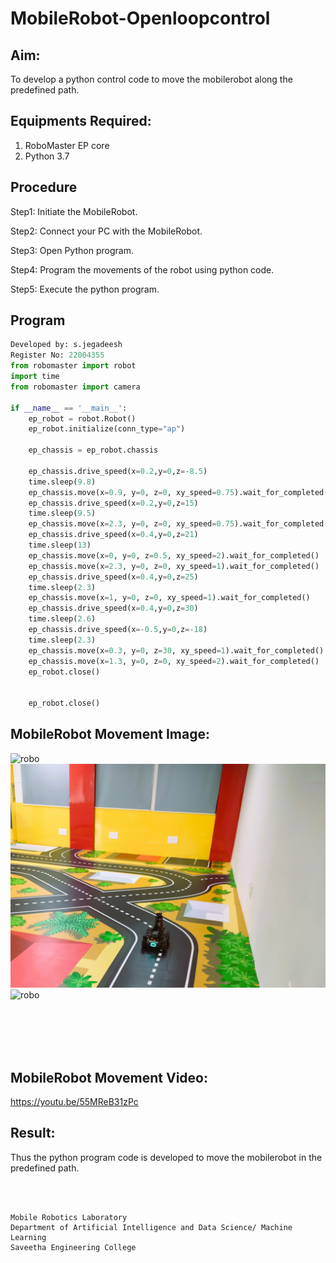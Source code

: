 # MobileRobot-Openloopcontrol
## Aim:

To develop a python control code to move the mobilerobot along the predefined path.

## Equipments Required:
1. RoboMaster EP core
2. Python 3.7

## Procedure

Step1: Initiate the MobileRobot.

Step2: Connect your PC with the MobileRobot.

Step3: Open Python program.

Step4: Program the movements of the robot using python code.

Step5: Execute the python program.

## Program
```python
Developed by: s.jegadeesh
Register No: 22004355
from robomaster import robot
import time
from robomaster import camera

if __name__ == '__main__':
    ep_robot = robot.Robot()
    ep_robot.initialize(conn_type="ap")

    ep_chassis = ep_robot.chassis

    ep_chassis.drive_speed(x=0.2,y=0,z=-8.5)
    time.sleep(9.8)
    ep_chassis.move(x=0.9, y=0, z=0, xy_speed=0.75).wait_for_completed()
    ep_chassis.drive_speed(x=0.2,y=0,z=15)
    time.sleep(9.5)
    ep_chassis.move(x=2.3, y=0, z=0, xy_speed=0.75).wait_for_completed()
    ep_chassis.drive_speed(x=0.4,y=0,z=21)
    time.sleep(13)
    ep_chassis.move(x=0, y=0, z=0.5, xy_speed=2).wait_for_completed()
    ep_chassis.move(x=2.3, y=0, z=0, xy_speed=1).wait_for_completed()
    ep_chassis.drive_speed(x=0.4,y=0,z=25)
    time.sleep(2.3)
    ep_chassis.move(x=1, y=0, z=0, xy_speed=1).wait_for_completed()
    ep_chassis.drive_speed(x=0.4,y=0,z=30)
    time.sleep(2.6)
    ep_chassis.drive_speed(x=-0.5,y=0,z=-18)
    time.sleep(2.3)
    ep_chassis.move(x=0.3, y=0, z=30, xy_speed=1).wait_for_completed()
    ep_chassis.move(x=1.3, y=0, z=0, xy_speed=2).wait_for_completed()
    ep_robot.close()


    ep_robot.close()
```
## MobileRobot Movement Image:

![robo](./img/robomaster.png)
![robo](./img/output2.jpg)
![robo](./img/output1.jpg)




<br/>
<br/>
<br/>
<br/>

## MobileRobot Movement Video:

https://youtu.be/55MReB31zPc

## Result:
Thus the python program code is developed to move the mobilerobot in the predefined path.


<br/>
<br/>

```
Mobile Robotics Laboratory
Department of Artificial Intelligence and Data Science/ Machine Learning
Saveetha Engineering College
```
